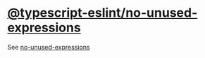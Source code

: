 [@typescript-eslint/no-unused-expressions](https://typescript-eslint.io/rules/no-unused-expressions)
====================================================================================================
See [no-unused-expressions](../eslint/no-unused-expressions.md)
